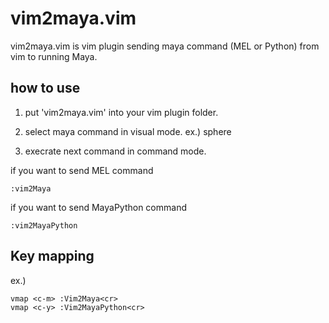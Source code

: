 vim2maya.vim
=============

 vim2maya.vim is vim plugin sending maya command (MEL or Python) from vim to running Maya.

how to use
-----------
1. put 'vim2maya.vim' into your vim plugin folder.

2. select maya command in visual mode.
 ex.) sphere
3. execrate next command in command mode.

 if you want to send MEL command

    :vim2Maya

 if you want to send MayaPython command

    :vim2MayaPython

Key mapping
------------

ex.)

    vmap <c-m> :Vim2Maya<cr>
    vmap <c-y> :Vim2MayaPython<cr>
